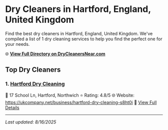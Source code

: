# Dry Cleaners in Hartford, England, United Kingdom

Find the best dry cleaners in Hartford, England, United Kingdom. We've compiled a list of 1 dry cleaning services to help you find the perfect one for your needs.

🌐 **[View Full Directory on DryCleanersNear.com](https://drycleanersnear.com/city/United%20Kingdom/England/Hartford)**

## Top Dry Cleaners

### 1. [Hartford Dry Cleaning](https://drycleanersnear.com/dryCleaner/6896ac0986a2a96145ad5321/hartford-dry-cleaning)
📍 17 School Ln, Hartford, Northwich
⭐ Rating: 4.8/5
🌐 Website: https://ukcompany.net/business/hartford-dry-cleaning-s8ht0i
🔗 [View Full Details](https://drycleanersnear.com/dryCleaner/6896ac0986a2a96145ad5321/hartford-dry-cleaning)


---

*Last updated: 8/16/2025*
